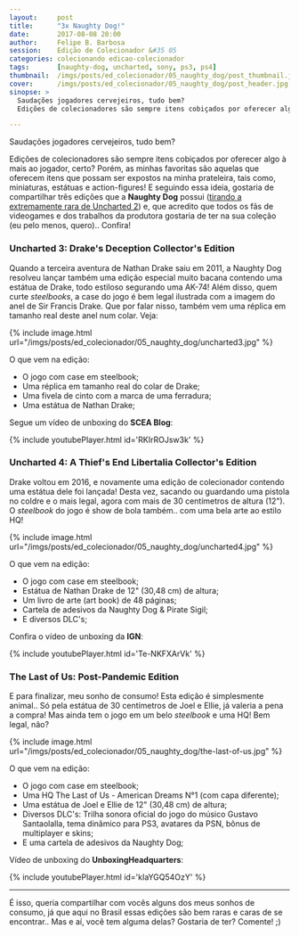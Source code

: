 ```yaml
---
layout:     post
title:      "3x Naughty Dog!"
date:       2017-08-08 20:00
author:     Felipe B. Barbosa
session:    Edição de Colecionador &#35 05
categories: colecionando edicao-colecionador
tags:       [naughty-dog, uncharted, sony, ps3, ps4]
thumbnail:  /imgs/posts/ed_colecionador/05_naughty_dog/post_thumbnail.jpg
cover:      /imgs/posts/ed_colecionador/05_naughty_dog/post_header.jpg
sinopse: >
  Saudações jogadores cervejeiros, tudo bem?
  Edições de colecionadores são sempre itens cobiçados por oferecer algo à mais ao jogador, certo? Porém, as minhas favoritas são aquelas que oferecem itens que possam ser expostos na minha prateleira, tais como, miniaturas, estátuas e action-figures! E seguindo essa ideia, gostaria de compartilhar três edições que a **Naughty Dog** possui e, que acredito que todos os fãs de videogames e dos trabalhos da produtora gostaria de ter na sua coleção (eu pelo menos, quero).. Confira!

---
```

Saudações jogadores cervejeiros, tudo bem?

Edições de colecionadores são sempre itens cobiçados por oferecer algo à mais ao jogador, certo? Porém, as minhas favoritas são aquelas que oferecem itens que possam ser expostos na minha prateleira, tais como, miniaturas, estátuas e action-figures! E seguindo essa ideia, gostaria de compartilhar três edições que a **Naughty Dog** possui ([tirando a extremamente rara de Uncharted 2](/colecionando/edicao-colecionador/2015/01/14/uncharted-2-among-thieves-fortune-hunter-edition.html)) e, que acredito que todos os fãs de videogames e dos trabalhos da produtora gostaria de ter na sua coleção (eu pelo menos, quero).. Confira!

### Uncharted 3: Drake's Deception Collector's Edition

Quando a terceira aventura de Nathan Drake saiu em 2011, a Naughty Dog resolveu lançar também uma edição especial muito bacana contendo uma estátua de Drake, todo estiloso segurando uma AK-74! Além disso, quem curte *steelbooks*, a case do jogo é bem legal ilustrada com a imagem do anel de Sir Francis Drake. Que por falar nisso, também vem uma réplica em tamanho real deste anel num colar. Veja:

{% include image.html
  url="/imgs/posts/ed_colecionador/05_naughty_dog/uncharted3.jpg" %}

O que vem na edição:

- O jogo com case em steelbook;
- Uma réplica em tamanho real do colar de Drake;
- Uma fivela de cinto com a marca de uma ferradura;
- Uma estátua de Nathan Drake;

Segue um vídeo de unboxing do **SCEA Blog**:

{% include youtubePlayer.html id='RKIrROJsw3k' %}

### Uncharted 4: A Thief's End Libertalia Collector's Edition

Drake voltou em 2016, e novamente uma edição de colecionador contendo uma estátua dele foi lançada! Desta vez, sacando ou guardando uma pistola no coldre e o mais legal, agora com mais de 30 centímetros de altura (12"). O *steelbook* do jogo é show de bola também.. com uma bela arte ao estilo HQ!

{% include image.html
  url="/imgs/posts/ed_colecionador/05_naughty_dog/uncharted4.jpg" %}

O que vem na edição:

- O jogo com case em steelbook;
- Estátua de Nathan Drake de 12" (30,48 cm) de altura;
- Um livro de arte (art book) de 48 páginas;
- Cartela de adesivos da Naughty Dog & Pirate Sigil;
- E diversos DLC's;

Confira o vídeo de unboxing da **IGN**:

{% include youtubePlayer.html id='Te-NKFXArVk' %}

### The Last of Us: Post-Pandemic Edition

E para finalizar, meu sonho de consumo! Esta edição é simplesmente animal.. Só pela estátua de 30 centímetros de Joel e Ellie, já valeria a pena a compra! Mas ainda tem o jogo em um belo *steelbook* e uma HQ! Bem legal, não?

{% include image.html
  url="/imgs/posts/ed_colecionador/05_naughty_dog/the-last-of-us.jpg" %}

O que vem na edição:

- O jogo com case em steelbook;
- Uma HQ The Last of Us - American Dreams N°1 (com capa diferente);
- Uma estátua de Joel e Ellie de 12" (30,48 cm) de altura;
- Diversos DLC's: Trilha sonora oficial do jogo do músico Gustavo Santaolalla, tema dinâmico para PS3, avatares da PSN,
bônus de multiplayer e skins;
- E uma cartela de adesivos da Naughty Dog;

Vídeo de unboxing do **UnboxingHeadquarters**:

{% include youtubePlayer.html id='kIaYGQ54OzY' %}

---

É isso, queria compartilhar com vocês alguns dos meus sonhos de consumo, já que aqui no Brasil essas edições são bem raras e caras de se encontrar.. Mas e aí, você tem alguma delas? Gostaria de ter? Comente! ;)
